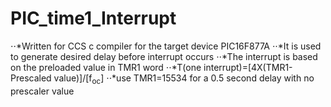 # PIC_time1_Interrupt
⋅⋅*Written for CCS c compiler for the target device PIC16F877A
⋅⋅*It is used to generate desired delay before interrupt occurs
⋅⋅*The interrupt is based on the preloaded value in TMR1 word
⋅⋅*T(one interrupt)=[4X(TMR1-Prescaled value)]/[f<sub>oc</sub>]
⋅⋅*use TMR1=15534 for a 0.5 second delay with no prescaler value 

